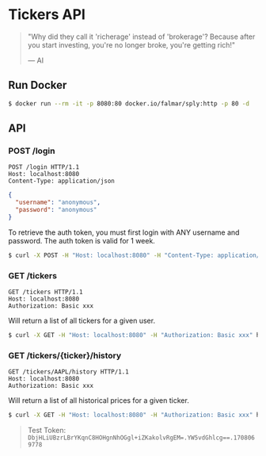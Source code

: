 # Tickers API

> "Why did they call it 'richerage' instead of 'brokerage'?
> Because after you start investing, you're no longer broke, you're getting rich!"
>
> — AI

## Run Docker

```bash
$ docker run --rm -it -p 8080:80 docker.io/falmar/sply:http -p 80 -d
```

## API

### POST /login
```
POST /login HTTP/1.1
Host: localhost:8080
Content-Type: application/json
```

```json
{
  "username": "anonymous",
  "password": "anonymous"
}
```

To retrieve the auth token, you must first login with ANY username and password. The auth token is valid for 1 week.

```bash
$ curl -X POST -H "Host: localhost:8080" -H "Content-Type: application/json" -d '{"username": "anonymous", "password": "anonymous"}' http://localhost:8080/login
```

### GET /tickers
```
GET /tickers HTTP/1.1
Host: localhost:8080
Authorization: Basic xxx
```

Will return a list of all tickers for a given user.

```bash
$ curl -X GET -H "Host: localhost:8080" -H "Authorization: Basic xxx" http://localhost:8080/tickers 
```

### GET /tickers/{ticker}/history
```
GET /tickers/AAPL/history HTTP/1.1
Host: localhost:8080
Authorization: Basic xxx
```

Will return a list of all historical prices for a given ticker.

```bash
$ curl -X GET -H "Host: localhost:8080" -H "Authorization: Basic xxx" http://localhost:8080/tickers/AAPL/history
```



> Test Token: `DbjHLiUBzrLBrYKqnC8HOHgnNhOGgl+iZKakolvRgEM=.YW5vdGhlcg==.1708069778`



